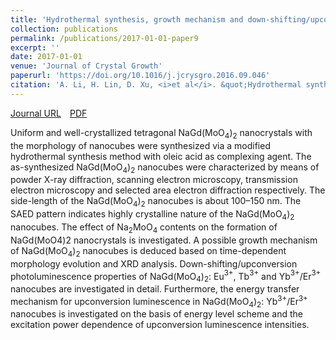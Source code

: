 ```yaml
---
title: 'Hydrothermal synthesis, growth mechanism and down-shifting/upconversion photoluminescence of single crystal NaGd(MoO$_4$)$_2$ nanocubes doped with Eu$^{3+}$, Tb$^{3+}$ and Yb$^{3+}$/Er$^{3+}$'
collection: publications
permalink: /publications/2017-01-01-paper9
excerpt: ''
date: 2017-01-01
venue: 'Journal of Crystal Growth'
paperurl: 'https://doi.org/10.1016/j.jcrysgro.2016.09.046'
citation: 'A. Li, H. Lin, D. Xu, <i>et al</i>. &quot;Hydrothermal synthesis, growth mechanism and down-shifting/upconversion photoluminescence of single crystal NaGd(MoO$_4$)$_2$ nanocubes doped with Eu$^{3+}$, Tb$^{3+}$ and Yb$^{3+}$/Er$^{3+}$&quot;, <i>Journal of Crystal Growth</i>, 2017, 468: 149-154.'
---
```

[Journal URL](https://www.sciencedirect.com/science/article/pii/S0022024816305498)&emsp;[PDF](files/paper9.pdf)

Uniform and well-crystallized tetragonal NaGd(MoO$_4$)$_2$ nanocrystals with the morphology of nanocubes were synthesized via a modified hydrothermal synthesis method with oleic acid as complexing agent. The as-synthesized NaGd(MoO$_4$)$_2$ nanocubes were characterized by means of powder X-ray diffraction, scanning electron microscopy, transmission electron microscopy and selected area electron diffraction respectively. The side-length of the NaGd(MoO$_4$)$_2$ nanocubes is about 100–150 nm. The SAED pattern indicates highly crystalline nature of the NaGd(MoO$_4$)$_2$ nanocubes. The effect of Na$_2$MoO$_4$ contents on the formation of NaGd(MoO4)2 nanocrystals is investigated. A possible growth mechanism of NaGd(MoO$_4$)$_2$ nanocubes is deduced based on time-dependent morphology evolution and XRD analysis. Down-shifting/upconversion photoluminescence properties of NaGd(MoO$_4$)$_2$: Eu$^{3+}$, Tb$^{3+}$ and Yb$^{3+}$/Er$^{3+}$ nanocubes are investigated in detail. Furthermore, the energy transfer mechanism for upconversion luminescence in NaGd(MoO$_4$)$_2$: Yb$^{3+}$/Er$^{3+}$ nanocubes is investigated on the basis of energy level scheme and the excitation power dependence of upconversion luminescence intensities.
